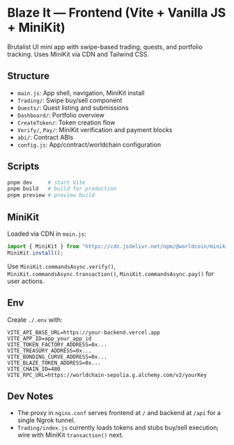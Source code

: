 # Blaze It — Frontend (Vite + Vanilla JS + MiniKit)

Brutalist UI mini app with swipe-based trading, quests, and portfolio tracking. Uses MiniKit via CDN and Tailwind CSS.

## Structure
- `main.js`: App shell, navigation, MiniKit install
- `Trading/`: Swipe buy/sell component
- `Quests/`: Quest listing and submissions
- `Dashboard/`: Portfolio overview
- `CreateToken/`: Token creation flow
- `Verify/`, `Pay/`: MiniKit verification and payment blocks
- `abi/`: Contract ABIs
- `config.js`: App/contract/worldchain configuration

## Scripts
```bash
pnpm dev     # start Vite
pnpm build   # build for production
pnpm preview # preview build
```

## MiniKit
Loaded via CDN in `main.js`:

```js
import { MiniKit } from "https://cdn.jsdelivr.net/npm/@worldcoin/minikit-js@1.1.1/+esm";
MiniKit.install();
```

Use `MiniKit.commandsAsync.verify()`, `MiniKit.commandsAsync.transaction()`, `MiniKit.commandsAsync.pay()` for user actions.

## Env
Create `./.env` with:
```
VITE_API_BASE_URL=https://your-backend.vercel.app
VITE_APP_ID=app_your_app_id
VITE_TOKEN_FACTORY_ADDRESS=0x...
VITE_TREASURY_ADDRESS=0x...
VITE_BONDING_CURVE_ADDRESS=0x...
VITE_BLAZE_TOKEN_ADDRESS=0x...
VITE_CHAIN_ID=480
VITE_RPC_URL=https://worldchain-sepolia.g.alchemy.com/v2/yourKey
```

## Dev Notes
- The proxy in `nginx.conf` serves frontend at `/` and backend at `/api` for a single Ngrok tunnel.
- `Trading/index.js` currently loads tokens and stubs buy/sell execution; wire with MiniKit `transaction()` next.
